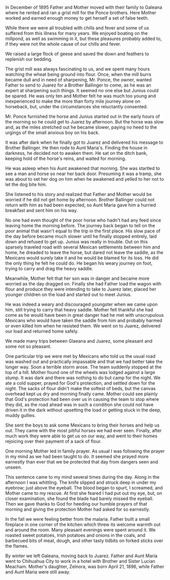 In December of 1895 Father and Mother moved with their family to Galeana where he rented and ran a grist mill for the Ponce brothers. Here Mother worked and earned enough money to get herself a set of false teeth.

While there we were all troubled with chills and fever and some of us suffered from this illness for many years. We enjoyed boating on the millpond, as well as swimming in it, but these pleasures probably added to, if they were not the whole cause of our chills and fever.

We raised a large flock of geese and saved the down and feathers to replenish our bedding.

The grist mill was always fascinating to us, and we spent many hours watching the wheat being ground into flour. Once, when the mill burrs became dull and in need of sharpening, Mr. Ponce, the owner, wanted Father to send to Juarez for a Brother Ballinger to come, as he was an expert at sharpening such things. It seemed no one else but Junius could be spared. He was only ten and Mother felt he was much too young and inexperienced to make the more than forty mile journey alone on horseback, but, under the circumstances she reluctantly consented.

Mr. Ponce furnished the horse and Junius started out in the early hours of the morning so he could get to Juarez by afternoon. But the horse was slow and, as the miles stretched out he became slower, paying no heed to the urgings of the small anxious boy on his back.

It was after dark when he finally got to Juarez and delivered his message to Brother Ballinger. He then rode to Aunt Maria's. Finding the house in darkness, he decided not to awaken them. He sat on the ditch bank, keeping hold of the horse's reins, and waited for morning.

He was asleep when his Aunt awakened that morning. She was startled to see a man and horse so near her back door. Presuming it was a tramp, she was about to set her dog on him when he awakened and yelled to her not to let the dog bite him.

She listened to his story and realized that Father and Mother would be worried if he did not get home by afternoon. Brother Ballinger could not return with him as had been expected, so Aunt Maria gave him a hurried breakfast and sent him on his way.

No one had even thought of the poor horse who hadn't had any feed since leaving home the morning before. The journey back began to tell on the poor animal that wasn't equal to the trip in the first place. His slow pace of the day before became much slower until he finally stopped entirely, laid down and refused to get up. Junius was really in trouble. Out on this sparsely traveled road with several Mexican settlements between him and home, he dreaded to leave the horse, but dared not leave the saddle, as the Mexicans would surely take it and he would be blamed for its loss. He did the only thing he felt he could do. He began his weary journey on foot, trying to carry and drag the heavy saddle.

Meanwhile, Mother felt that her son was in danger and became more worried as the day dragged on. Finally she had Father load the wagon with flour and produce they were intending to take to Juarez later, placed her younger children on the load and started out to meet Junius.

He was indeed a weary and discouraged youngster when we came upon him, still trying to carry that heavy saddle. Mother felt thankful she had come as he would have been in great danger had he met with unscrupulous Mexicans who would have taken the saddle from him and probably harmed or even killed him when he resisted them. We went on to Juarez, delivered our load and returned home safely.

We made many trips between Glaeana and Juarez, some pleasant and some not so pleasant.

One particular trip we were met by Mexicans who told us the usual road was washed out and practically impassable and that we had better take the longer way. Soon a terrible storm arose. The team suddenly stopped at the top of a hill. Mother found one of the wheels was lodged against a large stump. It was dark and there was nothing to do but camp for the night. We ate a cold supper, prayed for God's protection, and settled down for the night. The sacks of flour didn't make the softest of beds, but the canvas overhead kept us dry and morning finally came. Mother could see plainly that God's protection had been over us in causing the team to stop where they did, as the road ahead was in such a condition she could not have driven it in the dark without upsetting the load or getting stuck in the deep, muddy gullies.

She sent the boys to ask some Mexicans to bring their horses and help us out. They came with the most pitiful horses we had ever seen. Finally, after much work they were able to get us on our way, and went to their homes rejoicing over their payment of a sack of flour.

One morning Mother led in family prayer. As usual I was following the prayer in my mind as we had been taught to do. It seemed she prayed more earnestly than ever that we be protected that day from dangers seen and unseen.

This sentence came to my mind several times during the day. Along in the afternoon I was whittling. The knife slipped and struck deep in under my eyebrow; just above the eyeball. The blood began to spurt, I screamed, and Mother came to my rescue. At first she feared I had put out my eye, but, on closer examination, she found the blade had barely missed the eyeball. Then we gave thanks to God for heeding our humble prayers of that morning and giving the protection Mother had asked for so earnestly.

In the fall we were feeling better from the malaria. Father built a small fireplace in one corner of the kitchen which threw its welcome warmth out and around the room. Many pleasant evenings were spent around it. We roasted sweet potatoes, Irish potatoes and onions in the coals, and barbecued bits of meat, dough, and other tasty tidbits on forked sticks over the flames.

By winter we left Galeana, moving back to Juarez. Father and Aunt Maria went to Chihuahua City to work in a hotel with Brother and Sister Lucian Meacham. Mother's daughter, Zelnora, was born April 21, 1896, while Father and Aunt Maria were still away.